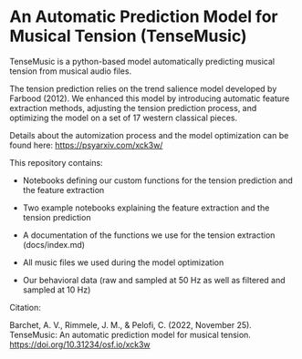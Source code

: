 # An Automatic Prediction Model for Musical Tension (TenseMusic)

TenseMusic is a python-based model automatically predicting musical tension from musical audio files. 

The tension prediction relies on the trend salience model developed by Farbood (2012). We enhanced this model by introducing automatic feature extraction methods, adjusting the tension prediction process, and optimizing the model on a set of 17 western classical pieces. 

Details about the automization process and the model optimization can be found here: https://psyarxiv.com/xck3w/

This repository contains: 
- Notebooks defining our custom functions for the tension prediction and the feature extraction 
- Two example notebooks explaining the feature extraction and the tension prediction 
- A documentation of the functions we use for the tension extraction (docs/index.md)

- All music files we used during the model optimization 
- Our behavioral data (raw and sampled at 50 Hz as well as filtered and sampled at 10 Hz)


Citation: 

Barchet, A. V., Rimmele, J. M., & Pelofi, C. (2022, November 25). TenseMusic: An automatic prediction model for musical tension. https://doi.org/10.31234/osf.io/xck3w
